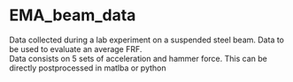 # EMA_beam_data
Data collected during a lab experiment on a suspended steel beam. Data to be used to evaluate an average FRF.  
Data consists on 5 sets of acceleration and hammer force.
This can be directly postprocessed in matlba or python
